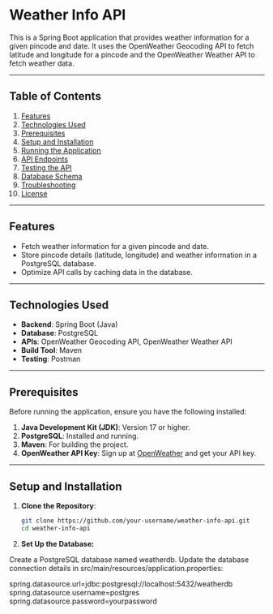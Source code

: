 # Weather Info API

This is a Spring Boot application that provides weather information for a given pincode and date. It uses the OpenWeather Geocoding API to fetch latitude and longitude for a pincode and the OpenWeather Weather API to fetch weather data.

---

## Table of Contents

1. [Features](#features)
2. [Technologies Used](#technologies-used)
3. [Prerequisites](#prerequisites)
4. [Setup and Installation](#setup-and-installation)
5. [Running the Application](#running-the-application)
6. [API Endpoints](#api-endpoints)
7. [Testing the API](#testing-the-api)
8. [Database Schema](#database-schema)
9. [Troubleshooting](#troubleshooting)
10. [License](#license)

---

## Features

- Fetch weather information for a given pincode and date.
- Store pincode details (latitude, longitude) and weather information in a PostgreSQL database.
- Optimize API calls by caching data in the database.

---

## Technologies Used

- **Backend**: Spring Boot (Java)
- **Database**: PostgreSQL
- **APIs**: OpenWeather Geocoding API, OpenWeather Weather API
- **Build Tool**: Maven
- **Testing**: Postman

---

## Prerequisites

Before running the application, ensure you have the following installed:

1. **Java Development Kit (JDK)**: Version 17 or higher.
2. **PostgreSQL**: Installed and running.
3. **Maven**: For building the project.
4. **OpenWeather API Key**: Sign up at [OpenWeather](https://openweathermap.org/api) and get your API key.

---

## Setup and Installation

1. **Clone the Repository**:
   ```bash
   git clone https://github.com/your-username/weather-info-api.git
   cd weather-info-api

2. **Set Up the Database:**

Create a PostgreSQL database named weatherdb.
Update the database connection details in src/main/resources/application.properties:

spring.datasource.url=jdbc:postgresql://localhost:5432/weatherdb
spring.datasource.username=postgres
spring.datasource.password=yourpassword
